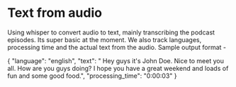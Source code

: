 # Text from audio
Using whisper to convert audio to text, mainly transcribing the podcast episodes. Its super basic at the moment. We also track languages, processing time and the actual text from the audio.
Sample output format - 

{
    "language": "english",
    "text": " Hey guys it's John Doe. Nice to meet you all. How are you guys doing? I hope you have a great weekend and loads of fun and some good food.",
    "processing_time": "0:00:03"
}
